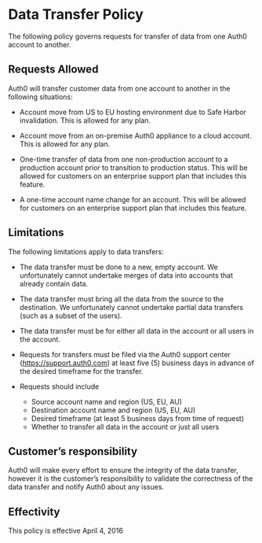 # Data Transfer Policy

The following policy governs requests for transfer of data from one Auth0 account to another.

## Requests Allowed


Auth0 will transfer customer data from one account to another in the following situations:

* Account move from US to EU hosting environment due to Safe Harbor invalidation.  This is allowed for any plan.

* Account move from an on-premise Auth0 appliance to a cloud account.  This is allowed for any plan.

* One-time transfer of data from one non-production account to a production account prior to transition to production status.  This will be allowed for customers on an enterprise support plan that includes this feature.


* A one-time account name change for an account.  This will be allowed for customers on an enterprise support plan that includes this feature.


## Limitations

The following limitations apply to data transfers:

* The data transfer must be done to a new, empty account.  We unfortunately cannot undertake merges of data into accounts that already contain data.

* The data transfer must bring all the data from the source to the destination.  We unfortunately cannot undertake partial data transfers (such as a subset of the users).

* The data transfer must be for either all data in the account or all users in the account.

* Requests for transfers must be filed via the Auth0 support center (https://support.auth0.com) at least five (5) business days in advance of the desired timeframe for the transfer.

* Requests should include

  * Source account name and region (US, EU, AU)
  * Destination account name and region (US, EU, AU)
  * Desired timeframe (at least 5 business days from time of request)
  * Whether to transfer all data in the account or just all users


## Customer’s responsibility

Auth0 will make every effort to ensure the integrity of the data transfer, however it is the customer’s responsibility to validate the correctness of the data transfer and notify Auth0 about any issues.

## Effectivity
This policy is effective April 4, 2016

